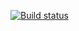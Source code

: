 [![Build status](https://ci.appveyor.com/api/projects/status/hh63yy14l7hie25y?svg=true)](https://ci.appveyor.com/project/timoninae079/selenid)
